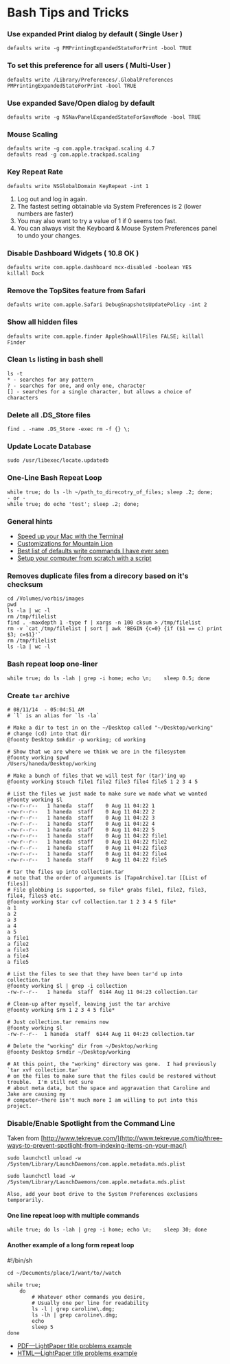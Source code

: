 # Bash Tips and Tricks #

### Use expanded Print dialog by default ( Single User ) ###

	defaults write -g PMPrintingExpandedStateForPrint -bool TRUE

### To set this preference for all users ( Multi-User ) ###

	defaults write /Library/Preferences/.GlobalPreferences PMPrintingExpandedStateForPrint -bool TRUE


### Use expanded Save/Open dialog by default ###

	defaults write -g NSNavPanelExpandedStateForSaveMode -bool TRUE

### Mouse Scaling ###

	defaults write -g com.apple.trackpad.scaling 4.7
	defaults read -g com.apple.trackpad.scaling

### Key Repeat Rate ###

	defaults write NSGlobalDomain KeyRepeat -int 1

1. Log out and log in again.
2. The fastest setting obtainable via System Preferences is 2 (lower numbers are faster)
3. You may also want to try a value of 1 if 0 seems too fast.
4. You can always visit the Keyboard & Mouse System Preferences panel to undo your changes.

### Disable Dashboard Widgets ( 10.8 OK ) ###

	defaults write com.apple.dashboard mcx-disabled -boolean YES
	killall Dock

### Remove the TopSites feature from Safari ###

	defaults write com.apple.Safari DebugSnapshotsUpdatePolicy -int 2

### Show all hidden files ###

	defaults write com.apple.finder AppleShowAllFiles FALSE; killall Finder

### Clean `ls` listing in bash shell ###

	ls -t
	* - searches for any pattern
	? - searches for one, and only one, character
	[] - searches for a single character, but allows a choice of characters

### Delete all .DS_Store files ###

	find . -name .DS_Store -exec rm -f {} \;

### Update Locate Database ###

	sudo /usr/libexec/locate.updatedb

### One-Line Bash Repeat Loop ###

	while true; do ls -lh ~/path_to_direcotry_of_files; sleep .2; done;
	- or -
	while true; do echo 'test'; sleep .2; done;

### General hints ###
* [Speed up your Mac with the Terminal](http://www.chriswrites.com/2012/02/5-ways-to-speed-up-your-mac-just-using-terminall/)
* [Customizations for Mountain Lion](http://www.philmug.ph/forum/f19/customizations-mountain-lion-%5Bterminal-commands%5D-85165/)
* [Best list of defaults write commands I have ever seen](http://mths.be/osx)
* [Setup your computer from scratch with a script](https://github.com/mathiasbynens/dotfiles/blob/master/.osx)

### Removes duplicate files from a direcory based on it's checksum ###
	cd /Volumes/vorbis/images
	pwd
	ls -la | wc -l
	rm /tmp/filelist
	find . -maxdepth 1 -type f | xargs -n 100 cksum > /tmp/filelist
	rm -v `cat /tmp/filelist | sort | awk 'BEGIN {c=0} {if ($1 == c) print $3; c=$1}'`
	rm /tmp/filelist
	ls -la | wc -l
	
### Bash repeat loop one-liner ###
	while true; do ls -lah | grep -i home; echo \n;    sleep 0.5; done
	
### Create `tar` archive ###
	
	# 08/11/14  - 05:04:51 AM
	# `l` is an alias for `ls -la`
	
	# Make a dir to test in on the ~/Desktop called "~/Desktop/working"
	# change (cd) into that dir
	@foonty Desktop $mkdir -p working; cd working
	
	# Show that we are where we think we are in the filesystem
	@foonty working $pwd
	/Users/haneda/Desktop/working
	
	# Make a bunch of files that we will test for (tar)'ing up
	@foonty working $touch file1 file2 file3 file4 file5 1 2 3 4 5

	# List the files we just made to make sure we made what we wanted
	@foonty working $l
	-rw-r--r--   1 haneda  staff    0 Aug 11 04:22 1
	-rw-r--r--   1 haneda  staff    0 Aug 11 04:22 2
	-rw-r--r--   1 haneda  staff    0 Aug 11 04:22 3
	-rw-r--r--   1 haneda  staff    0 Aug 11 04:22 4
	-rw-r--r--   1 haneda  staff    0 Aug 11 04:22 5
	-rw-r--r--   1 haneda  staff    0 Aug 11 04:22 file1
	-rw-r--r--   1 haneda  staff    0 Aug 11 04:22 file2
	-rw-r--r--   1 haneda  staff    0 Aug 11 04:22 file3
	-rw-r--r--   1 haneda  staff    0 Aug 11 04:22 file4
	-rw-r--r--   1 haneda  staff    0 Aug 11 04:22 file5

	# tar the files up into collection.tar
	# note that the order of arguments is [TapeArchive].tar [[List of files]]
	# File globbing is supported, so file* grabs file1, file2, file3, file4, files5 etc.
	@foonty working $tar cvf collection.tar 1 2 3 4 5 file*
	a 1
	a 2
	a 3
	a 4
	a 5
	a file1
	a file2
	a file3
	a file4
	a file5

	# List the files to see that they have been tar'd up into collection.tar
	@foonty working $l | grep -i collection
	-rw-r--r--   1 haneda  staff  6144 Aug 11 04:23 collection.tar
	
	# Clean-up after myself, leaving just the tar archive
	@foonty working $rm 1 2 3 4 5 file*
	
	# Just collection.tar remains now
	@foonty working $l
	-rw-r--r--  1 haneda  staff  6144 Aug 11 04:23 collection.tar

	# Delete the "working" dir from ~/Desktop/working
	@foonty Desktop $rmdir ~/Desktop/working
	
	# At this point, the "working" directory was gone.  I had previously `tar xvf collection.tar`
	# on the files to make sure that the files could be restored without trouble.  I'm still not sure 
	# about meta data, but the space and aggravation that Caroline and Jake are causing my 
	# computer—there isn't much more I am willing to put into this project.
	

### Disable/Enable Spotlight from the Command Line ### 
Taken from [http://www.tekrevue.com/](http://www.tekrevue.com/tip/three-ways-to-prevent-spotlight-from-indexing-items-on-your-mac/)

	sudo launchctl unload -w /System/Library/LaunchDaemons/com.apple.metadata.mds.plist
	
	sudo launchctl load -w /System/Library/LaunchDaemons/com.apple.metadata.mds.plist

	Also, add your boot drive to the System Preferences exclusions temporarily.
	
#### One line repeat loop with multiple commands ####
	while true; do ls -lah | grep -i home; echo \n;    sleep 30; done
	
#### Another example of a long form repeat loop ####
#!/bin/sh

	cd ~/Documents/place/I/want/to//watch

	while true;
	    do
			# Whatever other commands you desire, 
			# Usually one per line for readability
			ls -l | grep caroline\.dmg;
			ls -lh | grep caroline\.dmg;
			echo
			sleep 5
	done

* [PDF—LightPaper title problems example](http://dl.dropbox.com/u/340087/drops/08.11.14/bash-tips-+tricks-07-084726.pdf)
* [HTML—LightPaper title problems example](http://dl.dropbox.com/u/340087/drops/08.11.14/bash-tips-+tricks-c9-084941.html)





